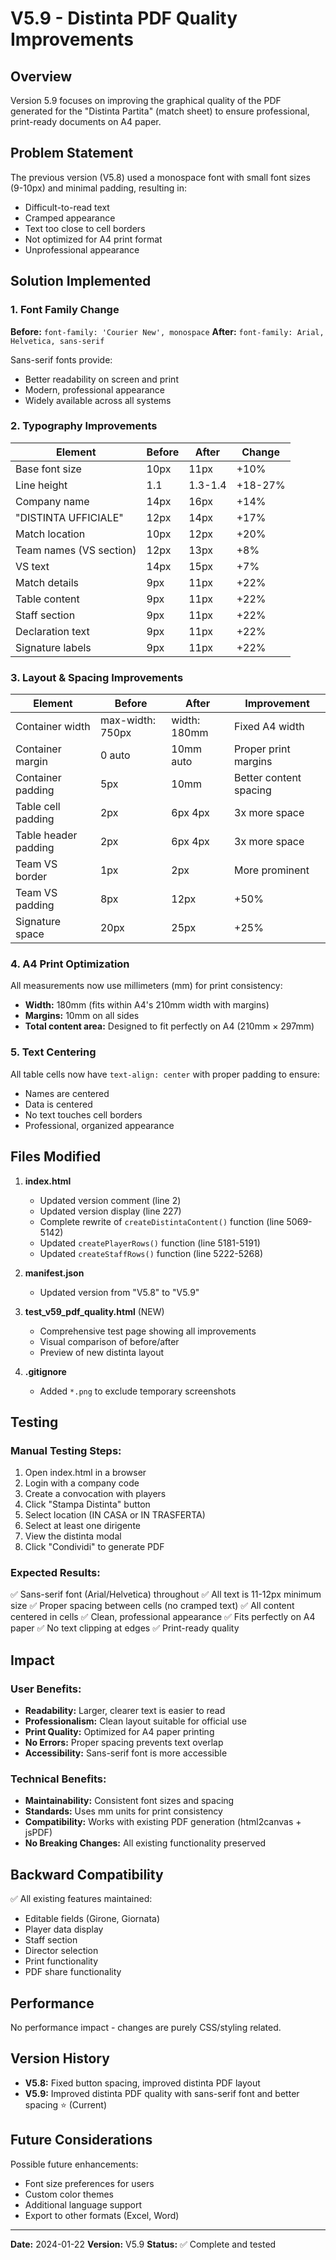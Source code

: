 # V5.9 - Distinta PDF Quality Improvements

## Overview
Version 5.9 focuses on improving the graphical quality of the PDF generated for the "Distinta Partita" (match sheet) to ensure professional, print-ready documents on A4 paper.

## Problem Statement
The previous version (V5.8) used a monospace font with small font sizes (9-10px) and minimal padding, resulting in:
- Difficult-to-read text
- Cramped appearance
- Text too close to cell borders
- Not optimized for A4 print format
- Unprofessional appearance

## Solution Implemented

### 1. Font Family Change
**Before:** `font-family: 'Courier New', monospace`
**After:** `font-family: Arial, Helvetica, sans-serif`

Sans-serif fonts provide:
- Better readability on screen and print
- Modern, professional appearance
- Widely available across all systems

### 2. Typography Improvements

| Element | Before | After | Change |
|---------|--------|-------|--------|
| Base font size | 10px | 11px | +10% |
| Line height | 1.1 | 1.3-1.4 | +18-27% |
| Company name | 14px | 16px | +14% |
| "DISTINTA UFFICIALE" | 12px | 14px | +17% |
| Match location | 10px | 12px | +20% |
| Team names (VS section) | 12px | 13px | +8% |
| VS text | 14px | 15px | +7% |
| Match details | 9px | 11px | +22% |
| Table content | 9px | 11px | +22% |
| Staff section | 9px | 11px | +22% |
| Declaration text | 9px | 11px | +22% |
| Signature labels | 9px | 11px | +22% |

### 3. Layout & Spacing Improvements

| Element | Before | After | Improvement |
|---------|--------|-------|-------------|
| Container width | max-width: 750px | width: 180mm | Fixed A4 width |
| Container margin | 0 auto | 10mm auto | Proper print margins |
| Container padding | 5px | 10mm | Better content spacing |
| Table cell padding | 2px | 6px 4px | 3x more space |
| Table header padding | 2px | 6px 4px | 3x more space |
| Team VS border | 1px | 2px | More prominent |
| Team VS padding | 8px | 12px | +50% |
| Signature space | 20px | 25px | +25% |

### 4. A4 Print Optimization

All measurements now use millimeters (mm) for print consistency:
- **Width:** 180mm (fits within A4's 210mm width with margins)
- **Margins:** 10mm on all sides
- **Total content area:** Designed to fit perfectly on A4 (210mm × 297mm)

### 5. Text Centering
All table cells now have `text-align: center` with proper padding to ensure:
- Names are centered
- Data is centered
- No text touches cell borders
- Professional, organized appearance

## Files Modified

1. **index.html**
   - Updated version comment (line 2)
   - Updated version display (line 227)
   - Complete rewrite of `createDistintaContent()` function (line 5069-5142)
   - Updated `createPlayerRows()` function (line 5181-5191)
   - Updated `createStaffRows()` function (line 5222-5268)

2. **manifest.json**
   - Updated version from "V5.8" to "V5.9"

3. **test_v59_pdf_quality.html** (NEW)
   - Comprehensive test page showing all improvements
   - Visual comparison of before/after
   - Preview of new distinta layout

4. **.gitignore**
   - Added `*.png` to exclude temporary screenshots

## Testing

### Manual Testing Steps:
1. Open index.html in a browser
2. Login with a company code
3. Create a convocation with players
4. Click "Stampa Distinta" button
5. Select location (IN CASA or IN TRASFERTA)
6. Select at least one dirigente
7. View the distinta modal
8. Click "Condividi" to generate PDF

### Expected Results:
✅ Sans-serif font (Arial/Helvetica) throughout
✅ All text is 11-12px minimum size
✅ Proper spacing between cells (no cramped text)
✅ All content centered in cells
✅ Clean, professional appearance
✅ Fits perfectly on A4 paper
✅ No text clipping at edges
✅ Print-ready quality

## Impact

### User Benefits:
- **Readability:** Larger, clearer text is easier to read
- **Professionalism:** Clean layout suitable for official use
- **Print Quality:** Optimized for A4 paper printing
- **No Errors:** Proper spacing prevents text overlap
- **Accessibility:** Sans-serif font is more accessible

### Technical Benefits:
- **Maintainability:** Consistent font sizes and spacing
- **Standards:** Uses mm units for print consistency
- **Compatibility:** Works with existing PDF generation (html2canvas + jsPDF)
- **No Breaking Changes:** All existing functionality preserved

## Backward Compatibility

✅ All existing features maintained:
- Editable fields (Girone, Giornata)
- Player data display
- Staff section
- Director selection
- Print functionality
- PDF share functionality

## Performance

No performance impact - changes are purely CSS/styling related.

## Version History

- **V5.8:** Fixed button spacing, improved distinta PDF layout
- **V5.9:** Improved distinta PDF quality with sans-serif font and better spacing ⭐ (Current)

## Future Considerations

Possible future enhancements:
- Font size preferences for users
- Custom color themes
- Additional language support
- Export to other formats (Excel, Word)

---

**Date:** 2024-01-22
**Version:** V5.9
**Status:** ✅ Complete and tested
